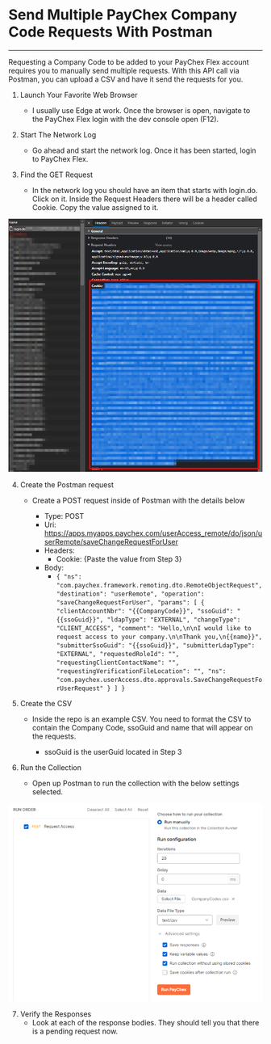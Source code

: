 # Send Multiple PayChex Company Code Requests With Postman
***
Requesting a Company Code to be added to your PayChex Flex account requires you to manually send multiple requests. With this API call via Postman, you can upload a CSV and have it send the requests for you.

1. Launch Your Favorite Web Browser
    - I usually use Edge at work. Once the browser is open, navigate to the PayChex Flex login with the dev console open (F12).

2. Start The Network Log
    - Go ahead and start the network log. Once it has been started, login to PayChex Flex.

3. Find the GET Request
    - In the network log you should have an item that starts with login.do. Click on it. Inside the Request Headers there will be a header called Cookie. Copy the value assigned to it.

![Step3](images/Step3.png)

4. Create the Postman request
    - Create a POST request inside of Postman with the details below

        - Type: POST
        - Uri: https://apps.myapps.paychex.com/userAccess_remote/do/json/userRemote/saveChangeRequestForUser
        - Headers:
            - Cookie: {Paste the value from Step 3}
        - Body:
            - `{
            "ns": "com.paychex.framework.remoting.dto.RemoteObjectRequest",
            "destination": "userRemote",
            "operation": "saveChangeRequestForUser",
            "params": [
            {
            "clientAccountNbr": "{{CompanyCode}}",
            "ssoGuid": "{{ssoGuid}}",
            "ldapType": "EXTERNAL",
            "changeType": "CLIENT_ACCESS",
            "comment": "Hello,\n\nI would like to request access to your company.\n\nThank you,\n{{name}}",
            "submitterSsoGuid": "{{ssoGuid}}",
            "submitterLdapType": "EXTERNAL",
            "requestedRoleId": "",
            "requestingClientContactName": "",
            "requestingVerificationFileLocation": "",
            "ns": "com.paychex.userAccess.dto.approvals.SaveChangeRequestForUserRequest"
            }
            ]
            }`


5. Create the CSV
    - Inside the repo is an example CSV. You need to format the CSV to contain the Company Code, ssoGuid and name that will appear on the requests.

        - ssoGuid is the userGuid located in Step 3

6. Run the Collection
    - Open up Postman to run the collection with the below settings selected.

![Step6](images/Step6.png)

7. Verify the Responses
    - Look at each of the response bodies. They should tell you that there is a pending request now.